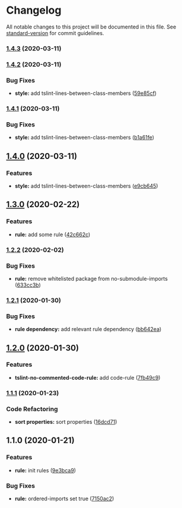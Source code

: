 # Changelog

All notable changes to this project will be documented in this file. See [standard-version](https://github.com/conventional-changelog/standard-version) for commit guidelines.

### [1.4.3](https://github.com/alanhg/tslint-recommend-rule/compare/v1.4.2...v1.4.3) (2020-03-11)

### [1.4.2](https://github.com/alanhg/tslint-recommend-rule/compare/v1.4.1...v1.4.2) (2020-03-11)


### Bug Fixes

* **style:** add tslint-lines-between-class-members ([59e85cf](https://github.com/alanhg/tslint-recommend-rule/commit/59e85cf7980329db9609f1705708a6fed0bb665c))

### [1.4.1](https://github.com/alanhg/tslint-recommend-rule/compare/v1.4.0...v1.4.1) (2020-03-11)


### Bug Fixes

* **style:** add tslint-lines-between-class-members ([b1a61fe](https://github.com/alanhg/tslint-recommend-rule/commit/b1a61fef70b964d5195939c2f91497cd8c84bea5))

## [1.4.0](https://github.com/alanhg/tslint-recommend-rule/compare/v1.3.0...v1.4.0) (2020-03-11)


### Features

* **style:** add tslint-lines-between-class-members ([e9cb645](https://github.com/alanhg/tslint-recommend-rule/commit/e9cb6452b51548c9d8b00e4db7fadaa619e65b9a))

## [1.3.0](https://github.com/alanhg/tslint-recommend-rule/compare/v1.2.2...v1.3.0) (2020-02-22)


### Features

* **rule:** add some rule ([42c662c](https://github.com/alanhg/tslint-recommend-rule/commit/42c662caead4cfe76164ed27065643a70d88a799))

### [1.2.2](https://github.com/alanhg/tslint-recommend-rule/compare/v1.2.1...v1.2.2) (2020-02-02)


### Bug Fixes

* **rule:** remove whitelisted package from no-submodule-imports ([633cc3b](https://github.com/alanhg/tslint-recommend-rule/commit/633cc3b574f3293dd2903cc552acdd0b324b8534))

### [1.2.1](https://github.com/alanhg/tslint-recommend-rule/compare/v1.2.0...v1.2.1) (2020-01-30)


### Bug Fixes

* **rule dependency:** add relevant rule dependency ([bb642ea](https://github.com/alanhg/tslint-recommend-rule/commit/bb642ea2d250542ff13a8b47187e65b2a6cae9ec))

## [1.2.0](https://github.com/alanhg/tslint-recommend-rule/compare/v1.1.1...v1.2.0) (2020-01-30)


### Features

* **tslint-no-commented-code-rule:** add code-rule ([7fb49c9](https://github.com/alanhg/tslint-recommend-rule/commit/7fb49c9e5bf98e6e623b3a64075af488717a9ce4))

### [1.1.1](https://github.com/alanhg/tslint-recommend-rule/compare/v1.1.0...v1.1.1) (2020-01-23)


### Code Refactoring

* **sort properties:** sort properties ([16dcd71](https://github.com/alanhg/tslint-recommend-rule/commit/16dcd711bcdeee81effc3098d4f8d5e43cc43641))

## 1.1.0 (2020-01-21)


### Features

* **rule:** init rules ([9e3bca9](https://github.com/alanhg/tslint-recommend-rule/commit/9e3bca91a93f8240cb56e532501e7c6ca1292914))


### Bug Fixes

* **rule:** ordered-imports set true ([7150ac2](https://github.com/alanhg/tslint-recommend-rule/commit/7150ac25f27afcf69a4d686aa46d4326d2627903))
